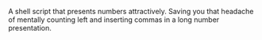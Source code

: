 A shell script that presents numbers attractively.
Saving you that headache of mentally counting left and inserting commas in a long number presentation.
